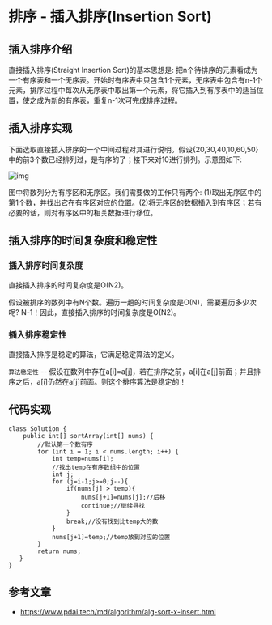 #  排序 - 插入排序(Insertion Sort)

## 插入排序介绍

直接插入排序(Straight Insertion Sort)的基本思想是: 把n个待排序的元素看成为一个有序表和一个无序表。开始时有序表中只包含1个元素，无序表中包含有n-1个元素，排序过程中每次从无序表中取出第一个元素，将它插入到有序表中的适当位置，使之成为新的有序表，重复n-1次可完成排序过程。

##  插入排序实现

下面选取直接插入排序的一个中间过程对其进行说明。假设{20,30,40,10,60,50}中的前3个数已经排列过，是有序的了；接下来对10进行排列。示意图如下:

![img](https://gitee.com/wcy_dch/images/raw/master/img/alg-sort-insert-1.jpg)

图中将数列分为有序区和无序区。我们需要做的工作只有两个: (1)取出无序区中的第1个数，并找出它在有序区对应的位置。(2)将无序区的数据插入到有序区；若有必要的话，则对有序区中的相关数据进行移位。

## 插入排序的时间复杂度和稳定性

### 插入排序时间复杂度

直接插入排序的时间复杂度是O(N2)。

假设被排序的数列中有N个数。遍历一趟的时间复杂度是O(N)，需要遍历多少次呢? N-1！因此，直接插入排序的时间复杂度是O(N2)。

### 插入排序稳定性

直接插入排序是稳定的算法，它满足稳定算法的定义。

`算法稳定性` -- 假设在数列中存在a[i]=a[j]，若在排序之前，a[i]在a[j]前面；并且排序之后，a[i]仍然在a[j]前面。则这个排序算法是稳定的！

## 代码实现

```
class Solution {
    public int[] sortArray(int[] nums) {
        //默认第一个数有序
        for (int i = 1; i < nums.length; i++) {
            int temp=nums[i];
            //找出temp在有序数组中的位置
            int j;
            for (j=i-1;j>=0;j--){
                if(nums[j] > temp){
                    nums[j+1]=nums[j];//后移
                    continue;//继续寻找
                }
                break;//没有找到比temp大的数
            }
            nums[j+1]=temp;//temp放到对应的位置
        }
        return nums;
   }
}

```

## 参考文章

- https://www.pdai.tech/md/algorithm/alg-sort-x-insert.html
